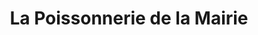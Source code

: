 ---
title: "La Poissonnerie de la Mairie"
url: /clichy/la-poissonnerie-de-la-mairie/
shop: fruits de mer
---